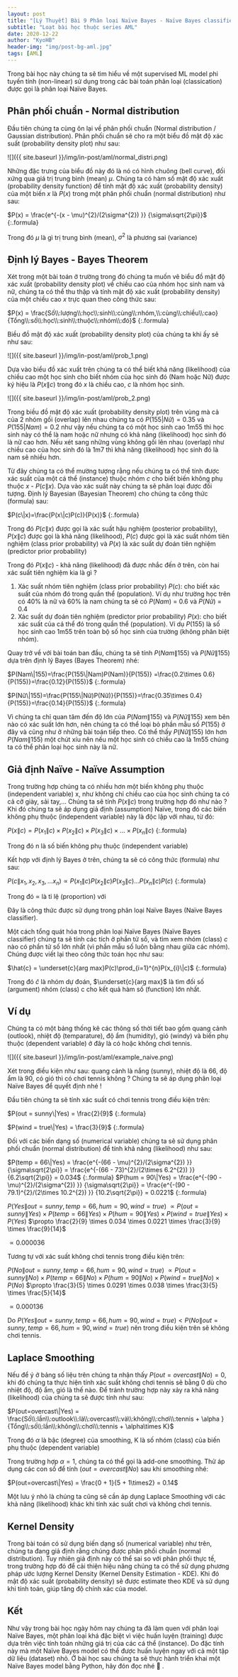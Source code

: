 ```yaml
---
layout: post
title: "[Lý Thuyết] Bài 9 Phân loại Naïve Bayes - Naïve Bayes classifier"
subtitle: "Loạt bài học thuộc series AML"
date: 2020-12-22
author: "KyoHB"
header-img: "img/post-bg-aml.jpg"
tags: [AML]
---
```


Trong bài học này chúng ta sẽ tìm hiểu về một supervised ML model phi tuyến tính (non-linear) sử dụng trong các bài toán phân loại (classication) được gọi là phân loại Naïve Bayes.


## Phân phối chuẩn - Normal distribution

Đầu tiên chúng ta cùng ôn lại về phân phối chuẩn (Normal distribution / Gaussian distribution). Phân phối chuẩn sẽ cho ra một biểu đồ mật độ xác suất (probability density plot) như sau:

![]({{ site.baseurl }}/img/in-post/aml/normal_distri.png)


Những đặc trưng của biểu đồ này đó là nó có hình chuông (bell curve), đối xứng qua giá trị trung bình (mean) $\mu$. Chúng ta có hàm số mật độ xác xuất (probability density function) để tính mật độ xác xuất (probability density) của một biến $x$ là $P(x)$ trong một phân phối chuẩn (normal distribution) như sau:

$P(x) = \frac{e^{-(x - \mu)^{2}/(2\sigma^{2}) }} {\sigma\sqrt{2\pi}}$
{:.formula}

Trong đó $\mu$ là gì trị trung bình (mean), $\sigma^{2}$ là phương sai (variance)

## Định lý Bayes - Bayes Theorem

Xét trong một bài toán ở trường trong đó chúng ta muốn vẽ biểu đồ mật độ xác xuất (probability density plot) về chiều cao của nhóm học sinh nam và nữ, chúng ta có thể thu thập và tính mật độ xác xuất (probability density) của một chiều cao $x$  trực quan theo công thức sau:

$P(x) = \frac{Số\\:lượng\\:học\\:sinh\\:cùng\\:nhóm,\\:cùng\\:chiều\\:cao}{Tổng\\:số\\:học\\:sinh\\:thuộc\\:nhóm\\:đó}$
{:.formula}

Biều đồ mật độ xác xuất (probability density plot) của chúng ta khi ấy sẽ như sau:

![]({{ site.baseurl }}/img/in-post/aml/prob_1.png)

Dựa vào biểu đồ xác xuất trên chúng ta có thể biết khả năng (likelihood) của chiều cao một học sinh cho biết nhóm của học sinh đó (Nam hoặc Nữ) được ký hiệu là $P(x\|c)$ trong đó $x$ là chiều cao, $c$ là nhóm học sinh.


![]({{ site.baseurl }}/img/in-post/aml/prob_2.png)


Trong biều đồ mật độ xác xuất (probability density plot) trên vùng mà cả của 2 nhóm gối (overlap) lên nhau chúng ta có $P(155 | Nữ) = 0.35$  và $P(155 | Nam) = 0.2$ như vậy nếu chúng ta có một học sinh cao 1m55 thì học sinh này có thể là nam hoặc nữ nhưng có khả năng (likelihood) học sinh đó là nữ cao hơn.
Nếu xét sang những vùng không gối lên nhau (overlap) như chiều cao của học sinh đó là 1m7 thì khả năng (likelihood) học sinh đó là nam sẽ nhiều hơn.

Từ đây chúng ta có thể mường tượng rằng nếu chúng ta có thể tính được xác suất của một cá thể (instance) thuộc nhóm $c$ cho biết biến không phụ thuộc $x$ - $P(c\|x)$. Dựa vào xác suất này chúng ta sẽ phân loại được đối tượng. Định lý Bayesian (Bayesian Theorem) cho chúng ta công thức (formula) sau:

$P(c\|x)=\frac{P(x\|c)P(c)}{P(x)}$
{:.formula}

Trong đó $P(c\|x)$ được gọi là xác suất hậu nghiệm (posterior probability), $P(x\|c)$ được gọi là khả năng (likelihood), $P(c)$ được gọi là xác suất nhóm tiên nghiệm (class prior probability) và $P(x)$ là xác suất dự đoán tiên nghiệm (predictor prior probability)

Trong đó $P(x\|c)$ - khả năng (likelihood) đã được nhắc đến ở trên, còn hai xác suất tiên nghiệm kia là gì ?

1. Xác suất nhóm tiên nghiệm (class prior probability) $P(c)$: cho biết xác suất của nhóm đó trong quần thể (population). Ví dụ như trường học trên có 40% là nữ và 60% là nam chúng ta sẽ có $P(Nam)$ = 0.6 và $P(Nữ)$ = 0.4
2. Xác suất dự đoán tiên nghiệm (predictor prior probability) $P(x)$: cho biết xác suất của cá thể đó trong quần thể (population). Ví dụ $P(155)$ là số học sinh cao 1m55 trên toàn bộ số học sinh của trường (không phân biệt nhóm).

Quay trở về với bài toán ban đầu, chúng ta sẽ tính $P(Nam\|155)$ và $P(Nữ\|155)$ dựa trên định lý Bayes (Bayes Theorem) nhé:

$P(Nam\|155)=\frac{P(155\|Nam)P(Nam)}{P(155)} =\frac{0.2\times 0.6}{P(155)}=\frac{0.12}{P(155)}$
{:.formula}

$P(Nữ\|155)=\frac{P(155\|Nữ)P(Nữ)}{P(155)}=\frac{0.35\times 0.4}{P(155)}=\frac{0.14}{P(155)}$
{:.formula}

Vì chúng ta chỉ quan tâm đến độ lớn của $P(Nam\|155)$ và $P(Nữ\|155)$ xem bên nào có xác suất lớn hơn, nên chúng ta có thể loại bỏ phần mẫu số $P(155)$ ở đây và cũng như ở những bài toán tiếp theo. Có thể thấy $P(Nữ\|155)$ lớn hơn $P(Nam\|155)$ một chút xíu nên nếu một học sinh có chiều cao là 1m55 chúng ta có thể phân loại học sinh này là nữ.

## Giả định Naïve - Naïve Assumption

Trong trường hợp chúng ta có nhiều hơn một biến không phụ thuộc (independent variable) x, như không chỉ chiều cao của học sinh chúng ta có cả cỡ giày, sải tay,... Chúng ta sẽ tính $P(x\|c)$ trong trường hợp đó như nào ? Khi đó chúng ta sẽ áp dụng giả định (assumption) Naïve, trong đó các biến không phụ thuộc (independent variable) này là độc lập với nhau, từ đó:

$P(x\|c) = P(x_{1}\|c)\times P(x_{2}\|c)\times P(x_{3}\|c)\times...\times P(x_{n}\|c)$
{:.formula}

Trong đó n là số biến không phụ thuộc (independent variable)

Kết hợp với định lý Bayes ở trên, chúng ta sẽ có công thức (formula) như sau:

$P(c\|x_{1},x_{2},x_{3},...x_{n})\propto P(x_{1}\|c)P(x_{2}\|c)P(x_{3}\|c)...P(x_{n}\|c)P(c)$
{:.formula}

Trong đó $\propto$ là tỉ lệ (proportion) với 

Đây là công thức được sử dụng trong phân loại Naïve Bayes (Naïve Bayes classifier). 

Một cách tổng quát hóa trong phân loại Naïve Bayes (Naïve Bayes classifier) chúng ta sẽ tính các tích ở phần tử số, và tìm xem nhóm (class) $c$ nào có phần tử số lớn nhất (vì phần mẫu số luôn bằng nhau giữa các nhóm). Chúng được viết lại theo công thức toán học như sau:

$\hat{c} = \underset{c}{arg max}P(c)\prod_{i=1}^{n}P(x_{i}\|c)$
{:.formula}

Trong đó $\hat{c}$ là nhóm dự đoán, $\underset{c}{arg max}$ là tìm đối số (argument) nhóm (class) c cho kết quả hàm số (function) lớn nhất.

## Ví dụ

Chúng ta có một bảng thống kê các thông số thời tiết bao gồm quang cảnh (outlook), nhiệt độ (temparature), độ ẩm (humidity), gió (windy) và biến phụ thuộc (dependent variable) ở đây là có hoặc không chơi tennis.

![]({{ site.baseurl }}/img/in-post/aml/example_naive.png)

Xét trong điều kiện như sau: quang cảnh là nắng (sunny), nhiệt độ là 66, độ ẩm là 90, có gió thì có chơi tennis không ? Chúng ta sẽ áp dụng phân loại Naïve Bayes để quyết định nhé !

Đầu tiên chúng ta sẽ tính xác suất có chơi tennis trong điều kiện trên:

$P(out = sunny\|Yes) = \frac{2}{9}$
{:.formula}

$P(wind = true\|Yes) = \frac{3}{9}$
{:.formula}

Đối với các biến dạng số (numerical variable) chúng ta sẽ sử dụng phân phối chuẩn (normal distribution) để tính khả năng (likelihood) như sau: 

$P(temp = 66\|Yes) = \frac{e^{-(66 - \mu)^{2}/(2\sigma^{2}) }} {\sigma\sqrt{2\pi}} = \frac{e^{-(66 - 73)^{2}/(2\times 6.2^{2}) }} {6.2\sqrt{2\pi}} = 0.034$
{:.formula}
$P(hum = 90\|Yes) = \frac{e^{-(90 - \mu)^{2}/(2\sigma^{2}) }} {\sigma\sqrt{2\pi}} = \frac{e^{-(90 - 79.1)^{2}/(2\times 10.2^{2}) }} {10.2\sqrt{2\pi}} = 0.0221$
{:.formula}


$P(Yes \| out=sunny, temp=66, hum=90, wind=true)$
$\propto P(out = sunny\|Yes) \times P(temp = 66\|Yes) \times P(hum = 90\|Yes) \times P(wind = true\|Yes) \times P(Yes)$
$\propto  \frac{2}{9} \times 0.034 \times 0.0221 \times \frac{3}{9} \times \frac{9}{14}$

$\propto 0.000036$

Tương tự với xác suất không chơi tennis trong điều kiện trên:

$P(No \| out=sunny, temp=66, hum=90, wind=true)$
$\propto P(out = sunny\|No) \times P(temp = 66\|No) \times P(hum = 90\|No) \times P(wind = true\|No) \times P(No)$
$\propto  \frac{3}{5} \times 0.0291 \times 0.038 \times \frac{3}{5} \times \frac{5}{14}$

$\propto 0.000136$

Do $P(Yes \| out=sunny, temp=66, hum=90, wind=true) < P(No \| out=sunny, temp=66, hum=90, wind=true)$ nên trong điều kiện trên sẽ không chơi tennis.

## Laplace Smoothing

Nếu để ý ở bảng số liệu trên chúng ta nhận thấy $P(out = overcast\|No) = 0$, khi đó chúng ta thực hiện tính xác suất không chơi tennis sẽ bằng 0 dù cho nhiệt độ, độ ẩm, gió là thế nào. Để tránh trường hợp này xảy ra khả năng (likelihood) của chúng ta sẽ được tính như sau:

$P(out=overcast\|Yes) = \frac{Số\\:lần\\:outlook\\:là\\:overcast\\:và\\:không\\:chơi\\:tennis + \alpha }{Tổng\\:số\\:lần\\:không\\:chơi\\:tennis + \alpha\times K}$

Trong đó $\alpha$ là bậc (degree) của smoothing, K là số nhóm (class) của biến phụ thuộc (dependent variable)

Trong trường hợp $\alpha = 1$, chúng ta có thể gọi là add-one smoothing. Thử áp dụng các con số để tính $(out = overcast\|No)$ sau khi smoothing nhé:

$P(out=overcast\|Yes) = \frac{0 + 1}{5 + 1\times2} = 0.14$

Một lưu ý nhỏ là chúng ta cũng sẽ cần áp dụng Laplace Smoothing với các khả năng (likelihood) khác khi tính xác suất chơi và không chơi tennis.

## Kernel Density

Trong bài toán có sử dụng biến dạng số (numerical variable) như trên, chúng ta đang giả định rằng chúng được phân phối chuẩn (normal distribution). Tuy nhiên giả định này có thể sai so với phân phối thực tế, trong trường hợp đó để cải thiện hiệu năng chúng ta có thể sử dụng phương pháp ước lượng Kernel Density (Kernel Density Estimation - KDE). Khi đó mật độ xác suất (probability density) sẽ được estimate theo KDE và sử dụng khi tính toán, giúp tăng độ chính xác của model.

## Kết

Như vậy trong bài học ngày hôm nay chúng ta đã làm quen với phân loại Naïve Bayes, một phân loại khá đặc biệt vì việc huấn luyện (training) được dựa trên việc tính toán những giá trị của các cá thể (instance). Do đặc tính này mà một Naïve Bayes model có thể được huấn luyện ngay với cả một tập dữ liệu (dataset) nhỏ. Ở bài học sau chúng ta sẽ thực hành triển khai một Naïve Bayes model bằng Python, hãy đón đọc nhé 💪 .